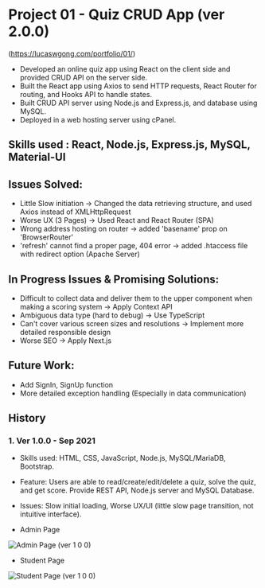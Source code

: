 # Project 01 - Quiz CRUD App (ver 2.0.0)

 (https://lucaswgong.com/portfolio/01/)

 - Developed an online quiz app using React on the client side and provided CRUD API on the server side.
 - Built the React app using Axios to send HTTP requests, React Router for routing, and Hooks API to handle states.
 - Built CRUD API server using Node.js and Express.js, and database using MySQL.
 - Deployed in a web hosting server using cPanel.
 
 
 ## Skills used : React, Node.js, Express.js, MySQL, Material-UI
 
 
 ## Issues Solved:

 - Little Slow initiation -> Changed the data retrieving structure, and used Axios instead of XMLHttpRequest
 - Worse UX (3 Pages) -> Used React and React Router (SPA)
 - Wrong address hosting on router -> added 'basename' prop on 'BrowserRouter'   
 - 'refresh' cannot find a proper page, 404 error -> added .htaccess file with redirect option (Apache Server)
 
 
 ## In Progress Issues & Promising Solutions:
 
 - Difficult to collect data and deliver them to the upper component when making a scoring system -> Apply Context API
 - Ambiguous data type (hard to debug) -> Use TypeScript
 - Can't cover various screen sizes and resolutions -> Implement more detailed responsible design
 - Worse SEO -> Apply Next.js


 ## Future Work: 
 
 - Add SignIn, SignUp function
 - More detailed exception handling (Especially in data communication)


 ## History

### 1. Ver 1.0.0 - Sep 2021
- Skills used: HTML, CSS, JavaScript, Node.js, MySQL/MariaDB, Bootstrap.
- Feature: Users are able to read/create/edit/delete a quiz, solve the quiz, and get score. Provide REST API, Node.js server and MySQL Database. 
- Issues: Slow initial loading, Worse UX/UI (little slow page transition, not intuitive interface).

- Admin Page

![Admin Page (ver 1 0 0)](https://user-images.githubusercontent.com/45385949/134595623-8ae3c289-074b-4f90-83f3-fde225665de7.png)

- Student Page

![Student Page (ver 1 0 0)](https://user-images.githubusercontent.com/45385949/134595640-e2587775-9419-4b90-aab1-8d1dfe2a29f9.png)
